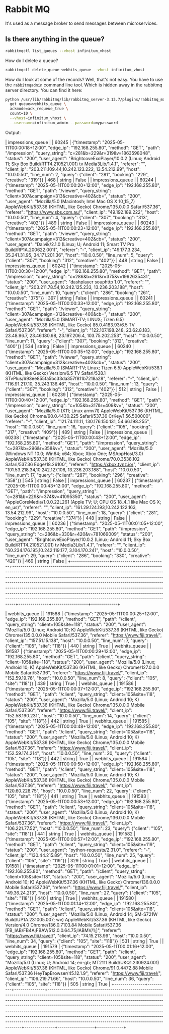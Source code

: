 # Rabbit MQ

It's used as a message broker to send messages between microservices.

## Is there anything in the queue?

```bash
rabbitmqctl list_queues --vhost infinitum_vhost
```

How do I delete a queue?
```bash
rabbitmqctl delete_queue webhits_queue --vhost infinitum_vhost
```

How do I look at some of the records? Well, that's not easy. You have to use the `rabbitmqadmin` command line tool.
Which is hidden away in the rabbitmq server directory. You can find it here:

```bash
python /usr/lib/rabbitmq/lib/rabbitmq_server-3.13.7/plugins/rabbitmq_management-3.13.7/priv/www/cli/rabbitmqadmin \
  get queue=webhits_queue \
  ackmode=ack_requeue_true \
  count=10 \
  --vhost=infinitum_vhost \
  --username=infinitum_admin --password=mypassword
```

Output:

| impressions_queue |          | 60245         | {"timestamp": "2025-05-11T00:00:18+12:00", "edge_ip": "192.168.255.80", "method": "GET", "path": "/impression", "query_string": "c=281&b=229&r=319&v=1863598048", "status": "200", "user_agent": "BrightcoveExoPlayer/10.0.2 (Linux; Android 11; Sky Box Build/RTT4.210521.001) tv Media3Lib/1.4.1", "referer": "", "client_ip": "203.211.109.44,10.242.123.222, 13.54.212.99", "host": "10.0.0.50", "line_num": 2, "query": {"client": "281", "booking": "229", "creative": "319"}}                                                                              | 468           | string           | False       |
| impressions_queue |          | 60244         | {"timestamp": "2025-05-11T00:00:20+12:00", "edge_ip": "192.168.255.80", "method": "GET", "path": "/viewer", "query_string": "client=307&campaign=313&creative=402&cb=", "status": "200", "user_agent": "Mozilla/5.0 (Macintosh; Intel Mac OS X 10_15_7) AppleWebKit/537.36 (KHTML, like Gecko) Chrome/135.0.0.0 Safari/537.36", "referer": "https://www.sbs.com.au/", "client_ip": "49.192.189.222", "host": "10.0.0.50", "line_num": 4, "query": {"client": "307", "booking": "313", "creative": "402"}}                                                         | 489           | string           | False       |
| impressions_queue |          | 60243         | {"timestamp": "2025-05-11T00:00:23+12:00", "edge_ip": "192.168.255.80", "method": "GET", "path": "/viewer", "query_string": "client=307&campaign=312&creative=402&cb=", "status": "200", "user_agent": "Dalvik/2.1.0 (Linux; U; Android 11; Smart TV Pro Build/RP1A.200622.001)", "referer": "-", "client_ip": "49.177.3.234, 35.241.31.95, 34.171.201.36", "host": "10.0.0.50", "line_num": 5, "query": {"client": "307", "booking": "312", "creative": "402"}}                                                                                                  | 448           | string           | False       |
| impressions_queue |          | 60242         | {"timestamp": "2025-05-11T00:00:30+12:00", "edge_ip": "192.168.255.80", "method": "GET", "path": "/impression", "query_string": "c=286&b=261&r=375&v=1992635431", "status": "200", "user_agent": "dashplayer souphttp 1.0", "referer": "", "client_ip": "203.211.78.54,10.242.125.233, 13.236.203.188", "host": "10.0.0.50", "line_num": 10, "query": {"client": "286", "booking": "261", "creative": "375"}}                                                                                                                                                     | 397           | string           | False       |
| impressions_queue |          | 60241         | {"timestamp": "2025-05-11T00:00:33+12:00", "edge_ip": "192.168.255.80", "method": "GET", "path": "/viewer", "query_string": "client=307&campaign=312&creative=400&cb=", "status": "200", "user_agent": "Mozilla/5.0 (SMART-TV; LINUX; Tizen 6.5) AppleWebKit/537.36 (KHTML, like Gecko) 85.0.4183.93/6.5 TV Safari/537.36", "referer": "-", "client_ip": "122.107.198.248, 23.62.8.183, 23.48.96.7, 23.46.180.98, 23.197.206.4, 103.75.202.253", "host": "10.0.0.50", "line_num": 11, "query": {"client": "307", "booking": "312", "creative": "400"}}            | 534           | string           | False       |
| impressions_queue |          | 60240         | {"timestamp": "2025-05-11T00:00:35+12:00", "edge_ip": "192.168.255.80", "method": "GET", "path": "/viewer", "query_string": "client=307&campaign=312&creative=402&cb=", "status": "200", "user_agent": "Mozilla/5.0 (SMART-TV; Linux; Tizen 6.5) AppleWebKit/538.1 (KHTML, like Gecko) Version/6.5 TV Safari/538.1 STvPlus/693ee855fa5bc33da357f811b7218a28", "referer": "-", "client_ip": "116.91.217.10, 35.243.136.46", "host": "10.0.0.50", "line_num": 13, "query": {"client": "307", "booking": "312", "creative": "402"}}                                  | 512           | string           | False       |
| impressions_queue |          | 60239         | {"timestamp": "2025-05-11T00:00:40+12:00", "edge_ip": "192.168.255.80", "method": "GET", "path": "/impression", "query_string": "c=105&b=317&r=409&v=", "status": "200", "user_agent": "Mozilla/5.0 (X11; Linux armv7l) AppleWebKit/537.36 (KHTML, like Gecko) Chrome/90.0.4430.225 Safari/537.36 CrKey/1.56.500000", "referer": "-", "client_ip": "121.74.111.11, 130.176.150.131, 54.66.198.255", "host": "10.0.0.50", "line_num": 16, "query": {"client": "105", "booking": "317", "creative": "409"}}                                                         | 489           | string           | False       |
| impressions_queue |          | 60238         | {"timestamp": "2025-05-11T00:00:43+12:00", "edge_ip": "192.168.255.80", "method": "GET", "path": "/impression", "query_string": "c=287&b=296&r=358&v=", "status": "200", "user_agent": "Mozilla/5.0 (Windows NT 10.0; Win64; x64; Xbox; Xbox One; MSAppHost/3.0) AppleWebKit/537.36 (KHTML, like Gecko) Chrome/70.0.3538.102 Safari/537.36 Edge/18.26100", "referer": "https://xbox.tvnz.io/", "client_ip": "101.53.218.34,10.242.127.106, 13.236.203.188", "host": "10.0.0.50", "line_num": 17, "query": {"client": "287", "booking": "296", "creative": "358"}} | 545           | string           | False       |
| impressions_queue |          | 60237         | {"timestamp": "2025-05-11T00:00:43+12:00", "edge_ip": "192.168.255.80", "method": "GET", "path": "/impression", "query_string": "c=281&b=229&r=374&v=41095350", "status": "200", "user_agent": "AppleCoreMedia/1.0.0.22L261 (Apple TV; U; CPU OS 18_4_1 like Mac OS X; en_us)", "referer": "", "client_ip": "161.29.124.193,10.242.122.163, 13.54.212.99", "host": "10.0.0.50", "line_num": 18, "query": {"client": "281", "booking": "229", "creative": "374"}}                                                                                                  | 448           | string           | False       |
| impressions_queue |          | 60236         | {"timestamp": "2025-05-11T00:01:05+12:00", "edge_ip": "192.168.255.80", "method": "GET", "path": "/impression", "query_string": "c=286&b=330&r=420&v=781069009", "status": "200", "user_agent": "BrightcoveExoPlayer/10.0.2 (Linux; Android 11; Sky Box Build/RTT4.210521.001) tv Media3Lib/1.4.1", "referer": "", "client_ip": "60.234.176.195,10.242.119.177, 3.104.170.241", "host": "10.0.0.50", "line_num": 29, "query": {"client": "286", "booking": "330", "creative": "420"}}                                                                             | 469           | string           | False       |
+-------------------+----------+---------------+-------------------------------------------------------------------------------------------------------------------------------------------------------------------------------------------------------------------------------------------------------------------------------------------------------------------------------------------------------------------------------------------------------------------------------------------------------------------------------------------------------------------------------------------------------------------+---------------+------------------+-------------+

| webhits_queue |          | 191588        | {"timestamp": "2025-05-11T00:00:25+12:00", "edge_ip": "192.168.255.80", "method": "GET", "path": "/client", "query_string": "client=105&site=118", "status": "200", "user_agent": "Mozilla/5.0 (Linux; Android 10; K) AppleWebKit/537.36 (KHTML, like Gecko) Chrome/135.0.0.0 Mobile Safari/537.36", "referer": "https://www.fiji.travel/", "client_ip": "157.51.15.138", "host": "10.0.0.50", "line_num": 7, "query": {"client": "105", "site": "118"}}                                                                                            | 440           | string           | True        |
| webhits_queue |          | 191587        | {"timestamp": "2025-05-11T00:00:29+12:00", "edge_ip": "192.168.255.80", "method": "GET", "path": "/client", "query_string": "client=105&site=118", "status": "200", "user_agent": "Mozilla/5.0 (Linux; Android 10; K) AppleWebKit/537.36 (KHTML, like Gecko) Chrome/127.0.0.0 Mobile Safari/537.36", "referer": "https://www.fiji.travel/", "client_ip": "152.59.19.76", "host": "10.0.0.50", "line_num": 8, "query": {"client": "105", "site": "118"}}                                                                                             | 439           | string           | True        |
| webhits_queue |          | 191586        | {"timestamp": "2025-05-11T00:00:37+12:00", "edge_ip": "192.168.255.80", "method": "GET", "path": "/client", "query_string": "client=105&site=118", "status": "200", "user_agent": "Mozilla/5.0 (Linux; Android 10; K) AppleWebKit/537.36 (KHTML, like Gecko) Chrome/135.0.0.0 Mobile Safari/537.36", "referer": "https://www.fiji.travel/", "client_ip": "152.58.190.231", "host": "10.0.0.50", "line_num": 14, "query": {"client": "105", "site": "118"}}                                                                                          | 442           | string           | True        |
| webhits_queue |          | 191585        | {"timestamp": "2025-05-11T00:00:48+12:00", "edge_ip": "192.168.255.80", "method": "GET", "path": "/client", "query_string": "client=105&site=118", "status": "200", "user_agent": "Mozilla/5.0 (Linux; Android 10; K) AppleWebKit/537.36 (KHTML, like Gecko) Chrome/135.0.0.0 Mobile Safari/537.36", "referer": "https://www.fiji.travel/", "client_ip": "152.59.174.214", "host": "10.0.0.50", "line_num": 20, "query": {"client": "105", "site": "118"}}                                                                                          | 442           | string           | True        |
| webhits_queue |          | 191584        | {"timestamp": "2025-05-11T00:00:50+12:00", "edge_ip": "192.168.255.80", "method": "GET", "path": "/client", "query_string": "client=105&site=118", "status": "200", "user_agent": "Mozilla/5.0 (Linux; Android 10; K) AppleWebKit/537.36 (KHTML, like Gecko) Chrome/135.0.0.0 Mobile Safari/537.36", "referer": "https://www.fiji.travel/", "client_ip": "120.60.228.75", "host": "10.0.0.50", "line_num": 22, "query": {"client": "105", "site": "118"}}                                                                                           | 441           | string           | True        |
| webhits_queue |          | 191583        | {"timestamp": "2025-05-11T00:00:53+12:00", "edge_ip": "192.168.255.80", "method": "GET", "path": "/client", "query_string": "client=105&site=118", "status": "200", "user_agent": "Mozilla/5.0 (Linux; Android 10; K) AppleWebKit/537.36 (KHTML, like Gecko) Chrome/136.0.0.0 Mobile Safari/537.36", "referer": "https://www.fiji.travel/", "client_ip": "106.221.77.52", "host": "10.0.0.50", "line_num": 23, "query": {"client": "105", "site": "118"}}                                                                                           | 441           | string           | True        |
| webhits_queue |          | 191582        | {"timestamp": "2025-05-11T00:00:57+12:00", "edge_ip": "192.168.255.80", "method": "GET", "path": "/client", "query_string": "client=105&site=119", "status": "200", "user_agent": "python-requests/2.31.0", "referer": "-", "client_ip": "130.44.215.89", "host": "10.0.0.50", "line_num": 25, "query": {"client": "105", "site": "119"}}                                                                                                                                                                                                           | 329           | string           | True        |
| webhits_queue |          | 191581        | {"timestamp": "2025-05-11T00:01:01+12:00", "edge_ip": "192.168.255.80", "method": "GET", "path": "/client", "query_string": "client=105&site=118", "status": "200", "user_agent": "Mozilla/5.0 (Linux; Android 10; K) AppleWebKit/537.36 (KHTML, like Gecko) Chrome/136.0.0.0 Mobile Safari/537.36", "referer": "https://www.fiji.travel/", "client_ip": "49.36.24.213", "host": "10.0.0.50", "line_num": 27, "query": {"client": "105", "site": "118"}}                                                                                            | 440           | string           | True        |
| webhits_queue |          | 191580        | {"timestamp": "2025-05-11T00:01:14+12:00", "edge_ip": "192.168.255.80", "method": "GET", "path": "/client", "query_string": "client=105&site=118", "status": "200", "user_agent": "Mozilla/5.0 (Linux; Android 14; SM-S721W Build/UP1A.231005.007; wv) AppleWebKit/537.36 (KHTML, like Gecko) Version/4.0 Chrome/136.0.7103.84 Mobile Safari/537.36 [FB_IAB/FB4A;FBAV/512.0.0.64.75;IABMV/1;]", "referer": "https://www.fiji.travel/", "client_ip": "74.15.213.99", "host": "10.0.0.50", "line_num": 34, "query": {"client": "105", "site": "118"}} | 531           | string           | True        |
| webhits_queue |          | 191579        | {"timestamp": "2025-05-11T00:01:16+12:00", "edge_ip": "192.168.255.80", "method": "GET", "path": "/client", "query_string": "client=105&site=118", "status": "200", "user_agent": "Mozilla/5.0 (Linux; U; Android 14; en-gb; MT2111 Build/UKQ1.230924.001) AppleWebKit/537.36 (KHTML, like Gecko) Chrome/91.0.4472.88 Mobile Safari/537.36 HeyTapBrowser/45.12.1.9", "referer": "https://www.fiji.travel/", "client_ip": "106.219.71.66", "host": "10.0.0.50", "line_num": 36, "query": {"client": "105", "site": "118"}}                           | 505           | string           | True        |
+---------------+----------+---------------+-----------------------------------------------------------------------------------------------------------------------------------------------------------------------------------------------------------------------------------------------------------------------------------------------------------------------------------------------------------------------------------------------------------------------------------------------------------------------------------------------------------------------------------------------------+---------------+------------------+-------------+
